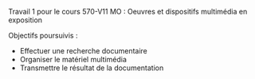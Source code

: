 Travail 1 pour le cours 570-V11 MO : Oeuvres et dispositifs multimédia en exposition

Objectifs poursuivis :
- Effectuer une recherche documentaire
- Organiser le matériel multimédia
- Transmettre le résultat de la documentation

